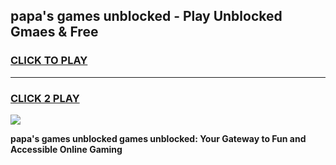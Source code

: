 
## papa's games unblocked - Play Unblocked Gmaes & Free
<h3>
<a href="https://premium.freeplayer.one?title=papa's_games_unblocked&ref=20F">CLICK TO PLAY</a></h3>
<hr>

<h3>
<a href="https://premium.freeplayer.one?title=papa's_games_unblocked&ref=20F">CLICK 2 PLAY</a>
  
</h3>

<a href="https://premium.freeplayer.one?title=papa's_games_unblocked&ref=20F/"><img src="https://clearcache.store/games.png"></a>


**papa's games unblocked games unblocked: Your Gateway to Fun and Accessible Online Gaming**
